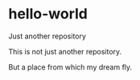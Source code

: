 # hello-world
Just another repository

This is not just another repository.

But a place from which my dream fly.
